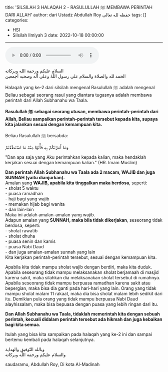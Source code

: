 title: 'SILSILAH 3 HALAQAH 2 - RASULULLAH ﷺ MEMBAWA PERINTAH DARI ALLAH'
author: dari Ustadz Abdullah Roy حفظه لله تعالى
tags: []
categories:
  - HSI
  - Silsilah Ilmiyah 3
date: 2022-10-18 00:00:00
---
<audio controls="" src="https://docs.google.com/uc?export=open&id=1-AtWRH-XR7O7xdFnAGZYBDHYOmkaTfrl"></audio>

<div class="dalil">
  السلام عليكم ورحمة الله وبركاته
  <br>
  الحمد لله والصلاة والسلام على رسول اللَّهُ وعلى آله وصحبه أجمعين
</div>

Halaqah yang ke-2 dari silsilah mengenal Rasulullah ﷺ adalah mengenal Beliau sebagai seorang rasul yang diantara tugasnya adalah membawa perintah dari Allah Subhanahu wa Taala.

<b>Rasulullah ﷺ sebagai seorang utusan, membawa perintah-perintah dari Allah, Beliau sampaikan perintah-perintah tersebut kepada kita, supaya kita jalankan sesuai dengan kemampuan kita.</b>

Beliau Rasulullah ﷺ bersabda: 
<div class="dalil">
  وَمَا أَمَرْتُكُمْ بِهِ فَأْتُوْا مِنْهُ مَا اسْتَطَعْتُمْ
  <p>
  "Dan apa saja yang Aku perintahkan kepada kalian, maka hendaklah kerjakan sesuai dengan kemampuan kalian." (HR. Imam Muslim)
  </p>
</div>

<p>
  <b>Dan perintah Allah Subhanahu wa Taala ada 2 macam, WAJIB dan juga SUNNAH (yaitu dianjurkan).</b>
  <br>Amalan yang <b>WAJIB, apabila kita tinggalkan maka berdosa</b>, seperti:
  <br>- sholat 5 waktu
  <br>- puasa ramadhan
  <br>- haji bagi yang wajib
  <br>- memakan hijab bagi wanita
  <br>- dan lain-lain
  <br>Maka ini adalah amalan-amalan yang wajib.
  <br>Adapun amalan yang <b>SUNNAH, maka bila tidak dikerjakan</b>, seseorang tidak berdosa, seperti:
  <br>- sholat rawatib
  <br>- sholat dhuha
  <br>- puasa senin dan kamis
  <br>- puasa Nabi Daud
  <br>- dan juga amalan-amalan sunnah yang lain
  <br>Kita kerjakan perintah-perintah tersebut, sesuai dengan kemampuan kita.
</p>

Apabila kita tidak mampu sholat wajib dengan berdiri, maka kita duduk.
Apabila seseorang tidak mampu melaksanakan sholat berjamaah di masjid karena sakit, maka silahkan dia melaksanakan sholat tersebut di rumahnya.
Apabila seseorang tidak mampu berpuasa ramadhan karena sakit atau bepergian, maka bisa dia ganti pada hari-hari yang lain.
Orang yang tidak mampu sholat malam 11 rakaat, maka dia bisa sholat malam lebih sedikit dari itu.
Demikian pula orang yang tidak mampu berpuasa Nabi Daud alayhissalam, maka bisa bepuasa dengan puasa yang lebih ringan dari itu.

<b>Dan Allah Subhanahu wa Taala, tidaklah memerintah kita dengan sebuah perintah, kecuali didalam perintah tersebut ada hikmah dan juga kebaikan bagi kita semua.</b>

Itulah yang bisa kita sampaikan pada halaqah yang ke-2 ini dan sampai bertemu kembali pada halaqah selanjutnya.

<div class="dalil">
  وبالله التّوفيق والهداية
  <br>
  والسلام عليكم ورحمة اللّه وبركاته
</div>

<p class="signature">
  saudaramu, Abdullah Roy, 
  Di kota Al-Madinah
</p>
